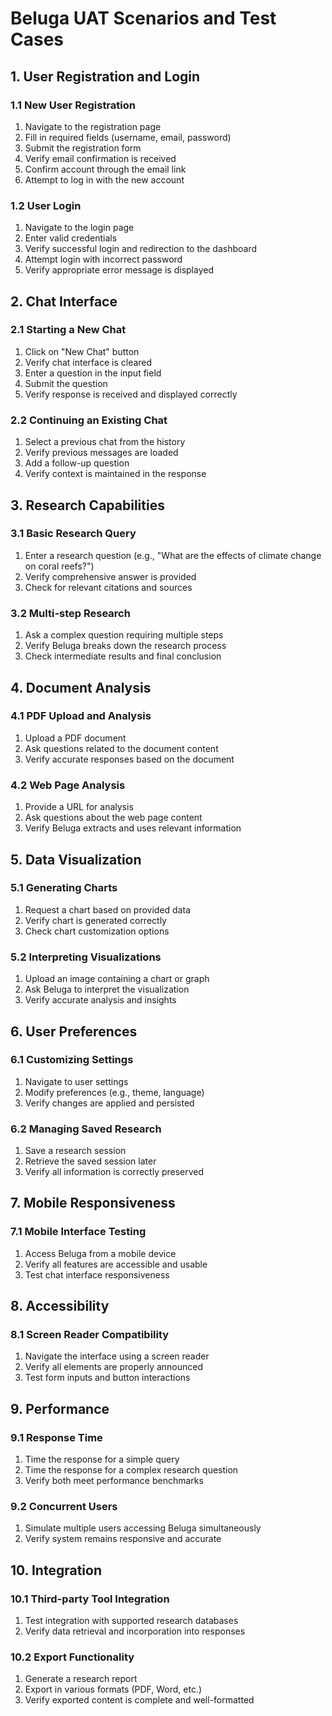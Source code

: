 # Beluga UAT Scenarios and Test Cases

## 1. User Registration and Login
### 1.1 New User Registration
1. Navigate to the registration page
2. Fill in required fields (username, email, password)
3. Submit the registration form
4. Verify email confirmation is received
5. Confirm account through the email link
6. Attempt to log in with the new account

### 1.2 User Login
1. Navigate to the login page
2. Enter valid credentials
3. Verify successful login and redirection to the dashboard
4. Attempt login with incorrect password
5. Verify appropriate error message is displayed

## 2. Chat Interface
### 2.1 Starting a New Chat
1. Click on "New Chat" button
2. Verify chat interface is cleared
3. Enter a question in the input field
4. Submit the question
5. Verify response is received and displayed correctly

### 2.2 Continuing an Existing Chat
1. Select a previous chat from the history
2. Verify previous messages are loaded
3. Add a follow-up question
4. Verify context is maintained in the response

## 3. Research Capabilities
### 3.1 Basic Research Query
1. Enter a research question (e.g., "What are the effects of climate change on coral reefs?")
2. Verify comprehensive answer is provided
3. Check for relevant citations and sources

### 3.2 Multi-step Research
1. Ask a complex question requiring multiple steps
2. Verify Beluga breaks down the research process
3. Check intermediate results and final conclusion

## 4. Document Analysis
### 4.1 PDF Upload and Analysis
1. Upload a PDF document
2. Ask questions related to the document content
3. Verify accurate responses based on the document

### 4.2 Web Page Analysis
1. Provide a URL for analysis
2. Ask questions about the web page content
3. Verify Beluga extracts and uses relevant information

## 5. Data Visualization
### 5.1 Generating Charts
1. Request a chart based on provided data
2. Verify chart is generated correctly
3. Check chart customization options

### 5.2 Interpreting Visualizations
1. Upload an image containing a chart or graph
2. Ask Beluga to interpret the visualization
3. Verify accurate analysis and insights

## 6. User Preferences
### 6.1 Customizing Settings
1. Navigate to user settings
2. Modify preferences (e.g., theme, language)
3. Verify changes are applied and persisted

### 6.2 Managing Saved Research
1. Save a research session
2. Retrieve the saved session later
3. Verify all information is correctly preserved

## 7. Mobile Responsiveness
### 7.1 Mobile Interface Testing
1. Access Beluga from a mobile device
2. Verify all features are accessible and usable
3. Test chat interface responsiveness

## 8. Accessibility
### 8.1 Screen Reader Compatibility
1. Navigate the interface using a screen reader
2. Verify all elements are properly announced
3. Test form inputs and button interactions

## 9. Performance
### 9.1 Response Time
1. Time the response for a simple query
2. Time the response for a complex research question
3. Verify both meet performance benchmarks

### 9.2 Concurrent Users
1. Simulate multiple users accessing Beluga simultaneously
2. Verify system remains responsive and accurate

## 10. Integration
### 10.1 Third-party Tool Integration
1. Test integration with supported research databases
2. Verify data retrieval and incorporation into responses

### 10.2 Export Functionality
1. Generate a research report
2. Export in various formats (PDF, Word, etc.)
3. Verify exported content is complete and well-formatted

